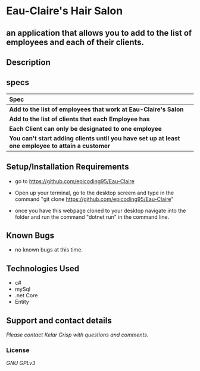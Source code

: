 
# Eau-Claire's Hair Salon


## an application that allows you to add to the list of employees and each of their clients.

## Description 

## specs


| Spec |
| :-------------     |
| **Add to the list of employees that work at Eau-Claire's Salon** |
| **Add to the list of clients that each Employee has** |
| **Each Client can only be designated to one employee** |
| **You can't start adding clients until you have set up at least one employee to attain a customer** |

## Setup/Installation Requirements

* go to https://github.com/epicoding95/Eau-Claire

* Open up your terminal, go to the desktop screem and type in the command "git clone https://github.com/epicoding95/Eau-Claire"

* once you have this webpage cloned to your desktop navigate into the folder and run the command "dotnet run" in the command line.

## Known Bugs
* no known bugs at this time.

## Technologies Used
* c#
* mySql
* .net Core
* Entity

## Support and contact details

_Please contact Kelar Crisp with questions and comments._

### License

*GNU GPLv3*










